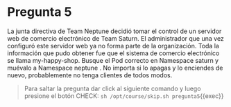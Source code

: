 # Pregunta 5

La junta directiva de Team Neptune decidió tomar el control de un servidor web de comercio electrónico de Team Saturn. El administrador que una vez configuró este servidor web ya no forma parte de la organización. Toda la información que pudo obtener fue que el sistema de comercio electrónico se llama my-happy-shop. Busque el Pod correcto en Namespace saturn y muévalo a Namespace neptune . No importa si lo apagas y lo enciendes de nuevo, probablemente no tenga clientes de todos modos.

> Para saltar la pregunta dar click al siguiente comando y luego presione el botón CHECK:
> `sh /opt/course/skip.sh pregunta5`{{exec}}
